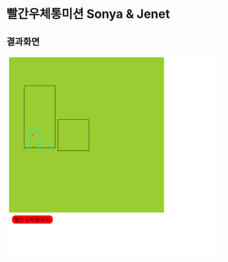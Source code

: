# 빨간우체통미션 Sonya & Jenet

## 결과화면
![result](screencapture-127-0-0-1-5500-red-postbox-sample-sample-html-2022-03-10-11_28_42.png)